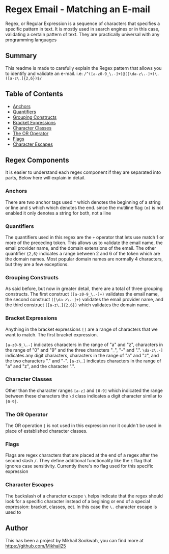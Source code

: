 # Regex Email - Matching an E-mail

Regex, or Regular Expression is a sequence of characters that specifies a specific pattern in text. It is mostly used in search engines or in this case, validating a certain pattern of text. They are practically universal with any programming languages

## Summary

This readme is made to carefully explain the Regex pattern that allows you to identify and validate an e-mail. i.e: `/^([a-z0-9_\.-]+)@([\da-z\.-]+)\.([a-z\.]{2,6})$/`

## Table of Contents

- [Anchors](#anchors)
- [Quantifiers](#quantifiers)
- [Grouping Constructs](#grouping-constructs)
- [Bracket Expressions](#bracket-expressions)
- [Character Classes](#character-classes)
- [The OR Operator](#the-or-operator)
- [Flags](#flags)
- [Character Escapes](#character-escapes)

## Regex Components

It is easier to understand each regex component if they are separated into parts, Below here will explain in detail.

### Anchors

There are two anchor tags used `^` which denotes the beginning of a string or line and `$` which which denotes the end. since the mutiline flag `(m)` is not enabled it only denotes a string for both, not a line 

### Quantifiers

The quantifiers used in this regex are the `+` operator that lets use match 1 or more of the preceding token. This allows us to validate the email name, the email provider name, and the domain extensions of the email. The other quantifier `{2,6}` indicates a range between 2 and 6 of the token which are the domain names. Most popular domain names are normally 4 characters, but they are a few exceptions.

### Grouping Constructs

As said before, but now in greater detail, there are a total of three grouping constructs. The first construct `([a-z0-9_\.-]+)` validates the email name, the second construct `([\da-z\.-]+)` validates the email provider name, and the third construct `([a-z\.]{2,6})` which validates the domain name.

### Bracket Expressions

Anything in the bracket expressions `[]` are a range of characters that we want to match. The first bracket expression. 

`[a-z0-9_\.-]` indicates characters in the range of "a" and "z", characters in the range of "0" and "9" and the three characters "_", "-" and ".".
`\da-z\.-]` indicates any digit characters, characters in the range of "a" and "z", and the two characters "." and "-".
`[a-z\.]` indicates characters in the range of "a" and "z", and the character ".".

### Character Classes

Other than the character ranges `[a-z]` and `[0-9]` which indicated the range between these characters the `\d` class indicates a digit character similar to `[0-9]`.

### The OR Operator

The OR operation `|` is not used in this expression nor it couldn't be used in place of established character classes.

### Flags

Flags are regex characters that are placed at the end of a regex after the second slash `/`. They define additional functionality like the `i` flag that ignores case sensitivity. Currently there's no flag used for this specific expression

### Character Escapes

The backslash of a character excape `\` helps indicate that the regex should look for a specific character instead of a begining or end of a special expression: bracket, classes, ect. In this case the `\.` character escape is used to 

## Author

This has been a project by Mikhail Sookwah, you can find more at https://github.com/Mikhail25